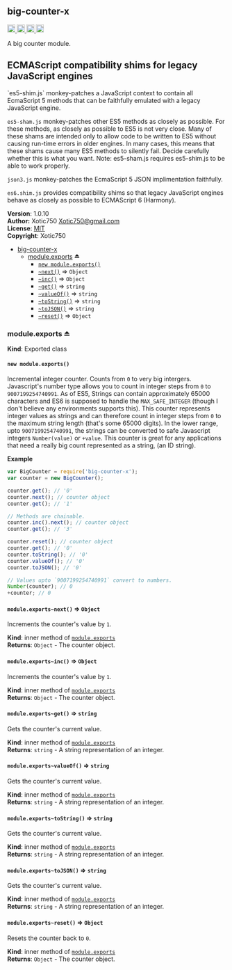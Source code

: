 <a name="module_big-counter-x"></a>
## big-counter-x
<a href="https://travis-ci.org/Xotic750/big-counter-x"
title="Travis status">
<img src="https://travis-ci.org/Xotic750/big-counter-x.svg?branch=master"
alt="Travis status" height="18">
</a>
<a href="https://david-dm.org/Xotic750/big-counter-x"
title="Dependency status">
<img src="https://david-dm.org/Xotic750/big-counter-x.svg"
alt="Dependency status" height="18"/>
</a>
<a href="https://david-dm.org/Xotic750/big-counter-x#info=devDependencies"
title="devDependency status">
<img src="https://david-dm.org/Xotic750/big-counter-x/dev-status.svg"
alt="devDependency status" height="18"/>
</a>
<a href="https://badge.fury.io/js/big-counter-x" title="npm version">
<img src="https://badge.fury.io/js/big-counter-x.svg"
alt="npm version" height="18">
</a>

A big counter module.

<h2>ECMAScript compatibility shims for legacy JavaScript engines</h2>
`es5-shim.js` monkey-patches a JavaScript context to contain all EcmaScript 5
methods that can be faithfully emulated with a legacy JavaScript engine.

`es5-sham.js` monkey-patches other ES5 methods as closely as possible.
For these methods, as closely as possible to ES5 is not very close.
Many of these shams are intended only to allow code to be written to ES5
without causing run-time errors in older engines. In many cases,
this means that these shams cause many ES5 methods to silently fail.
Decide carefully whether this is what you want. Note: es5-sham.js requires
es5-shim.js to be able to work properly.

`json3.js` monkey-patches the EcmaScript 5 JSON implimentation faithfully.

`es6.shim.js` provides compatibility shims so that legacy JavaScript engines
behave as closely as possible to ECMAScript 6 (Harmony).

**Version**: 1.0.10  
**Author:** Xotic750 <Xotic750@gmail.com>  
**License**: [MIT](&lt;https://opensource.org/licenses/MIT&gt;)  
**Copyright**: Xotic750  

* [big-counter-x](#module_big-counter-x)
    * [module.exports](#exp_module_big-counter-x--module.exports) ⏏
        * [`new module.exports()`](#new_module_big-counter-x--module.exports_new)
        * [`~next()`](#module_big-counter-x--module.exports..next) ⇒ <code>Object</code>
        * [`~inc()`](#module_big-counter-x--module.exports..inc) ⇒ <code>Object</code>
        * [`~get()`](#module_big-counter-x--module.exports..get) ⇒ <code>string</code>
        * [`~valueOf()`](#module_big-counter-x--module.exports..valueOf) ⇒ <code>string</code>
        * [`~toString()`](#module_big-counter-x--module.exports..toString) ⇒ <code>string</code>
        * [`~toJSON()`](#module_big-counter-x--module.exports..toJSON) ⇒ <code>string</code>
        * [`~reset()`](#module_big-counter-x--module.exports..reset) ⇒ <code>Object</code>

<a name="exp_module_big-counter-x--module.exports"></a>
### module.exports ⏏
**Kind**: Exported class  
<a name="new_module_big-counter-x--module.exports_new"></a>
#### `new module.exports()`
Incremental integer counter. Counts from `0` to very big intergers.
Javascript's number type allows you to count in integer steps
from `0` to `9007199254740991`. As of ES5, Strings can contain
approximately 65000 characters and ES6 is supposed to handle
the `MAX_SAFE_INTEGER` (though I don't believe any environments supports
this). This counter represents integer values as strings and can therefore
count in integer steps from `0` to the maximum string length (that's some
65000 digits). In the lower range, upto `9007199254740991`, the strings can
be converted to safe Javascript integers `Number(value)` or `+value`. This
counter is great for any applications that need a really big count
represented as a string, (an ID string).

**Example**  
```js
var BigCounter = require('big-counter-x');
var counter = new BigCounter();

counter.get(); // '0'
counter.next(); // counter object
counter.get(); // '1'

// Methods are chainable.
counter.inc().next(); // counter object
counter.get(); // '3'

counter.reset(); // counter object
counter.get(); // '0'
counter.toString(); // '0'
counter.valueOf(); // '0'
counter.toJSON(); // '0'

// Values upto `9007199254740991` convert to numbers.
Number(counter); // 0
+counter; // 0
```
<a name="module_big-counter-x--module.exports..next"></a>
#### `module.exports~next()` ⇒ <code>Object</code>
Increments the counter's value by `1`.

**Kind**: inner method of <code>[module.exports](#exp_module_big-counter-x--module.exports)</code>  
**Returns**: <code>Object</code> - The counter object.  
<a name="module_big-counter-x--module.exports..inc"></a>
#### `module.exports~inc()` ⇒ <code>Object</code>
Increments the counter's value by `1`.

**Kind**: inner method of <code>[module.exports](#exp_module_big-counter-x--module.exports)</code>  
**Returns**: <code>Object</code> - The counter object.  
<a name="module_big-counter-x--module.exports..get"></a>
#### `module.exports~get()` ⇒ <code>string</code>
Gets the counter's current value.

**Kind**: inner method of <code>[module.exports](#exp_module_big-counter-x--module.exports)</code>  
**Returns**: <code>string</code> - A string representation of an integer.  
<a name="module_big-counter-x--module.exports..valueOf"></a>
#### `module.exports~valueOf()` ⇒ <code>string</code>
Gets the counter's current value.

**Kind**: inner method of <code>[module.exports](#exp_module_big-counter-x--module.exports)</code>  
**Returns**: <code>string</code> - A string representation of an integer.  
<a name="module_big-counter-x--module.exports..toString"></a>
#### `module.exports~toString()` ⇒ <code>string</code>
Gets the counter's current value.

**Kind**: inner method of <code>[module.exports](#exp_module_big-counter-x--module.exports)</code>  
**Returns**: <code>string</code> - A string representation of an integer.  
<a name="module_big-counter-x--module.exports..toJSON"></a>
#### `module.exports~toJSON()` ⇒ <code>string</code>
Gets the counter's current value.

**Kind**: inner method of <code>[module.exports](#exp_module_big-counter-x--module.exports)</code>  
**Returns**: <code>string</code> - A string representation of an integer.  
<a name="module_big-counter-x--module.exports..reset"></a>
#### `module.exports~reset()` ⇒ <code>Object</code>
Resets the counter back to `0`.

**Kind**: inner method of <code>[module.exports](#exp_module_big-counter-x--module.exports)</code>  
**Returns**: <code>Object</code> - The counter object.  
